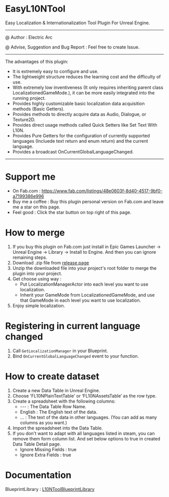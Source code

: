 # EasyL10NTool

Easy Localization & Internationalization Tool Plugin For Unreal Engine.

---

@ Author : Electric Arc

@ Advise, Suggestion and Bug Report : Feel free to create Issue.

---

The advantages of this plugin:

* It is extremely easy to configure and use.
* The lightweight structure reduces the learning cost and the difficulty of use. 
* With extremely low inventiveness (It only requires inheriting parent class LocalizationedGameMode.), it can be more easily integrated into the running project. 
* Provides highly customizable basic localization data acquisition methods (Basic Getters).
* Provides methods to directly acquire data as Audio, Dialogue, or Texture2D.
* Provides direct usage methods called Quick Setters like Set Text With L10N.
* Provides Pure Getters for the configuration of currently supported languages (Incluede text return and enum return) and the current language.
* Provides a broadcast OnCurrentGlobalLanguageChanged.

---

# Support me

- On Fab.com : https://www.fab.com/listings/48e0603f-8d40-4517-9bf0-a7199386e996
- Buy me a coffee : Buy this plugin personal version on Fab.com and leave me a star on this page.
- Feel good : Click the star button on top right of this page.

# How to merge

1. If you buy this plugin on Fab.com just install in Epic Games Launcher -> Unreal Engine -> Library -> Install to Engine. And then you can ignore remaining steps.
2. Download .zip file from [release page](https://github.com/ElectricArc-Yu/EasyL10NTool/releases/latest)
3. Unzip the downloaded file into your project's root folder to merge the plugin into your project.
4. Get choose using way :
   - Put LocalizationManagerActor into each level you want to use localization.
   - Inherit your GameMode from LocalizationedGameMode, and use that GameMode in each level you want to use localization.
5. Enjoy simple localization.

# Registering in current language changed

1. Call `GetLocalizationManager` in your Blueprint.
2. Bind `OnCurrentGlobalLanguageChanged` event to your function.

# How to create dataset

1. Create a new Data Table in Unreal Engine.
2. Choose 'FL10NPlainTextTable' or ‘FL10NAssetsTable’ as the row type.
3. Create a spreadsheet with the following columns:
   - --- : The Data Table Row Name.
   - English : The English text of the data.
   - ... : The text of the data in other languages. (You can add as many columns as you want.)
4. Import the spreadsheet into the Data Table.
5. If you don't want to adapt with all languages listed in steam, you can remove them form column list. And set below options to true in created Data Table Detail page.
   - Ignore Missing Fields : true
   - Ignore Extra Fields : true

# Documentation

BlueprintLibrary : [L10NToolBlueprintLibrary](BPLDocumentation.md)
